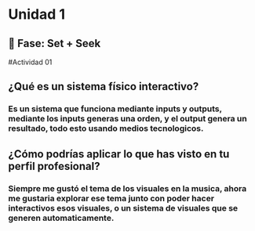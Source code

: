 # Unidad 1

## 🔎 Fase: Set + Seek
#Actividad 01

## ¿Qué es un sistema físico interactivo?
### Es un sistema que funciona mediante inputs y outputs, mediante los inputs generas una orden, y el output genera un resultado, todo esto usando medios tecnologicos.
## ¿Cómo podrías aplicar lo que has visto en tu perfil profesional?
### Siempre me gustó el tema de los visuales en la musica, ahora me gustaria explorar ese tema junto con poder hacer interactivos esos visuales, o un sistema de visuales que se generen automaticamente.


